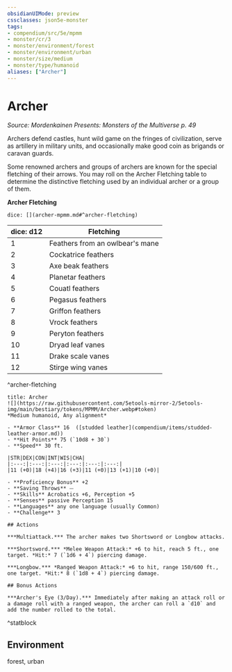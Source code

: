 ```yaml
---
obsidianUIMode: preview
cssclasses: json5e-monster
tags:
- compendium/src/5e/mpmm
- monster/cr/3
- monster/environment/forest
- monster/environment/urban
- monster/size/medium
- monster/type/humanoid
aliases: ["Archer"]
---
```

# Archer
*Source: Mordenkainen Presents: Monsters of the Multiverse p. 49*  

Archers defend castles, hunt wild game on the fringes of civilization, serve as artillery in military units, and occasionally make good coin as brigands or caravan guards.

Some renowned archers and groups of archers are known for the special fletching of their arrows. You may roll on the Archer Fletching table to determine the distinctive fletching used by an individual archer or a group of them.

**Archer Fletching**

`dice: [](archer-mpmm.md#^archer-fletching)`

| dice: d12 | Fletching |
|-----------|-----------|
| 1 | Feathers from an owlbear's mane |
| 2 | Cockatrice feathers |
| 3 | Axe beak feathers |
| 4 | Planetar feathers |
| 5 | Couatl feathers |
| 6 | Pegasus feathers |
| 7 | Griffon feathers |
| 8 | Vrock feathers |
| 9 | Peryton feathers |
| 10 | Dryad leaf vanes |
| 11 | Drake scale vanes |
| 12 | Stirge wing vanes |
^archer-fletching

```ad-statblock
title: Archer
![](https://raw.githubusercontent.com/5etools-mirror-2/5etools-img/main/bestiary/tokens/MPMM/Archer.webp#token)
*Medium humanoid, Any alignment*

- **Armor Class** 16  ([studded leather](compendium/items/studded-leather-armor.md))
- **Hit Points** 75 (`10d8 + 30`)
- **Speed** 30 ft.

|STR|DEX|CON|INT|WIS|CHA|
|:---:|:---:|:---:|:---:|:---:|:---:|
|11 (+0)|18 (+4)|16 (+3)|11 (+0)|13 (+1)|10 (+0)|

- **Proficiency Bonus** +2
- **Saving Throws** ⏤
- **Skills** Acrobatics +6, Perception +5
- **Senses** passive Perception 15
- **Languages** any one language (usually Common)
- **Challenge** 3

## Actions

***Multiattack.*** The archer makes two Shortsword or Longbow attacks.

***Shortsword.*** *Melee Weapon Attack:* +6 to hit, reach 5 ft., one target. *Hit:* 7 (`1d6 + 4`) piercing damage.

***Longbow.*** *Ranged Weapon Attack:* +6 to hit, range 150/600 ft., one target. *Hit:* 8 (`1d8 + 4`) piercing damage.

## Bonus Actions

***Archer's Eye (3/Day).*** Immediately after making an attack roll or a damage roll with a ranged weapon, the archer can roll a `d10` and add the number rolled to the total.
```
^statblock

## Environment

forest, urban
